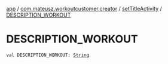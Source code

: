 [app](../../index.md) / [com.mateusz.workoutcustomer.creator](../index.md) / [setTitleActivity](index.md) / [DESCRIPTION_WORKOUT](./-d-e-s-c-r-i-p-t-i-o-n_-w-o-r-k-o-u-t.md)

# DESCRIPTION_WORKOUT

`val DESCRIPTION_WORKOUT: `[`String`](https://kotlinlang.org/api/latest/jvm/stdlib/kotlin/-string/index.html)